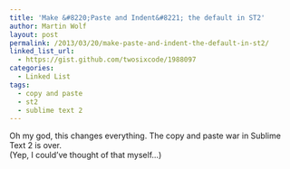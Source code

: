 ```yaml
---
title: 'Make &#8220;Paste and Indent&#8221; the default in ST2'
author: Martin Wolf
layout: post
permalink: /2013/03/20/make-paste-and-indent-the-default-in-st2/
linked_list_url:
  - https://gist.github.com/twosixcode/1988097
categories:
  - Linked List
tags:
  - copy and paste
  - st2
  - sublime text 2
---
```

Oh my god, this changes everything. The copy and paste war in Sublime Text 2 is over.  
(Yep, I could&#8217;ve thought of that myself&#8230;)